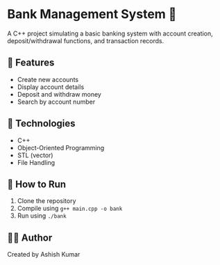 # Bank Management System 💸

A C++ project simulating a basic banking system with account creation, deposit/withdrawal functions, and transaction records.

## 🔧 Features
- Create new accounts
- Display account details
- Deposit and withdraw money
- Search by account number

## 📁 Technologies
- C++
- Object-Oriented Programming
- STL (vector)
- File Handling

## 🚀 How to Run
1. Clone the repository
2. Compile using `g++ main.cpp -o bank`
3. Run using `./bank`

## 🧑‍💻 Author
Created by Ashish Kumar

